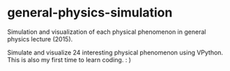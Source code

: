 # general-physics-simulation
Simulation and visualization of each physical phenomenon in general physics lecture (2015).

Simulate and visualize 24 interesting physical phenomenon using VPython.
This is also my first time to learn coding. : )

